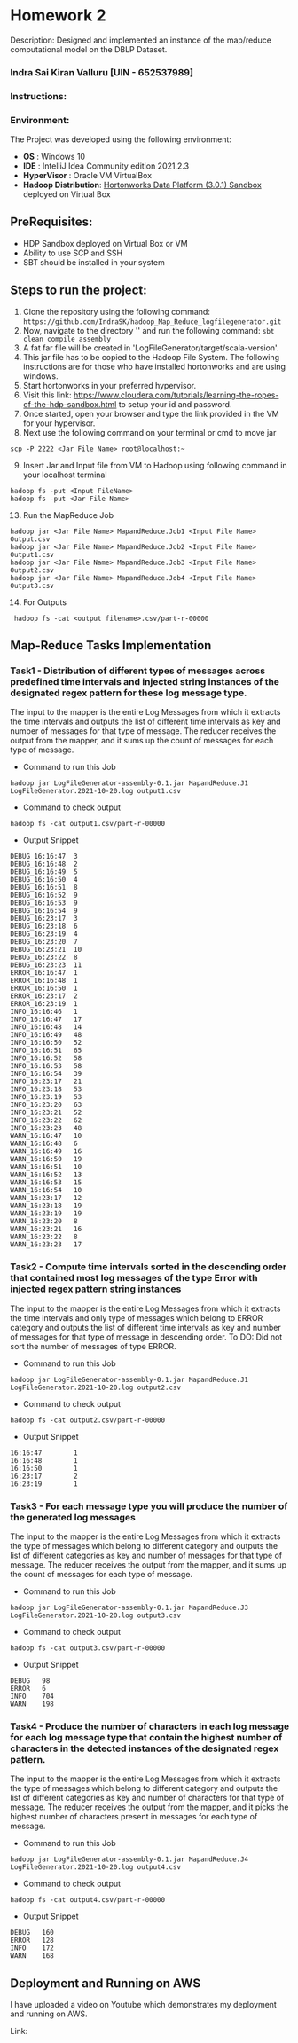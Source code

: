 # Homework 2
 Description: Designed and implemented an instance of the map/reduce computational model on the DBLP Dataset.

### Indra Sai Kiran Valluru [UIN - 652537989]

### Instructions:

### Environment:

The Project was developed using the following environment:
+ **OS** : Windows 10
+ **IDE** : IntelliJ Idea Community edition 2021.2.3
+ **HyperVisor** : Oracle VM VirtualBox
+ **Hadoop Distribution**: [Hortonworks Data Platform (3.0.1) Sandbox](https://www.cloudera.com/downloads/hortonworks-sandbox.html) deployed on Virtual Box

## PreRequisites:
- HDP Sandbox deployed on Virtual Box or VM
- Ability to use SCP and SSH
- SBT should be installed in your system

## Steps to run the project:
1. Clone the repository using the following command:
   ```https://github.com/IndraSK/hadoop_Map_Reduce_logfilegenerator.git```
2. Now, navigate to the directory '' and run the following command:
   ```sbt clean compile assembly```
3. A fat far file will be created in 'LogFileGenerator/target/scala-version'.
4. This jar file has to be copied to the Hadoop File System. The following instructions are for those who have installed hortonworks and are using windows.
5. Start hortonworks in your preferred hypervisor.
6. Visit this link: https://www.cloudera.com/tutorials/learning-the-ropes-of-the-hdp-sandbox.html to setup your id and password.
7. Once started, open your browser and type the link provided in the VM for your hypervisor. 
8. Next use the following command on your terminal or cmd to move jar
```
scp -P 2222 <Jar File Name> root@localhost:~
```
9. Insert Jar and Input file from VM to Hadoop using following command in your localhost terminal
```
hadoop fs -put <Input FileName>
hadoop fs -put <Jar File Name>
```
13. Run the MapReduce Job
```
hadoop jar <Jar File Name> MapandReduce.Job1 <Input File Name> Output.csv
hadoop jar <Jar File Name> MapandReduce.Job2 <Input File Name> Output1.csv
hadoop jar <Jar File Name> MapandReduce.Job3 <Input File Name> Output2.csv
hadoop jar <Jar File Name> MapandReduce.Job4 <Input File Name> Output3.csv
```
14. For Outputs
```
 hadoop fs -cat <output filename>.csv/part-r-00000 

```


## Map-Reduce Tasks Implementation
### Task1 - Distribution of different types of messages across predefined time intervals and injected string instances of the designated regex pattern for these log message type.
The input to the mapper is the entire Log Messages from which it extracts the time intervals and outputs the list of different time intervals as key and number of messages for that type of message.
The reducer receives the output from the mapper, and it sums up the count of messages for each type of message.
+ Command to run this Job
```
hadoop jar LogFileGenerator-assembly-0.1.jar MapandReduce.J1 LogFileGenerator.2021-10-20.log output1.csv
```
+ Command to check output
```
hadoop fs -cat output1.csv/part-r-00000
```
+ Output Snippet
```
DEBUG_16:16:47  3                                                                                                                                                       
DEBUG_16:16:48  2                                                                                                                                                       
DEBUG_16:16:49  5                                                                                                                                                       
DEBUG_16:16:50  4                                                                                                                                                       
DEBUG_16:16:51  8                                                                                                                                                       
DEBUG_16:16:52  9                                                                                                                                                       
DEBUG_16:16:53  9                                                                                                                                                       
DEBUG_16:16:54  9                                                                                                                                                       
DEBUG_16:23:17  3                                                                                                                                                       
DEBUG_16:23:18  6                                                                                                                                                       
DEBUG_16:23:19  4                                                                                                                                                       
DEBUG_16:23:20  7                                                                                                                                                       
DEBUG_16:23:21  10                                                                                                                                                      
DEBUG_16:23:22  8                                                                                                                                                       
DEBUG_16:23:23  11                                                                                                                                                      
ERROR_16:16:47  1                                                                                                                                                       
ERROR_16:16:48  1                                                                                                                                                       
ERROR_16:16:50  1                                                                                                                                                       
ERROR_16:23:17  2                                                                                                                                                       
ERROR_16:23:19  1                                                                                                                                                       
INFO_16:16:46   1                                                                                                                                                       
INFO_16:16:47   17                                                                                                                                                      
INFO_16:16:48   14                                                                                                                                                      
INFO_16:16:49   48                                                                                                                                                      
INFO_16:16:50   52                                                                                                                                                      
INFO_16:16:51   65                                                                                                                                                      
INFO_16:16:52   58                                                                                                                                                      
INFO_16:16:53   58                                                                                                                                                      
INFO_16:16:54   39                                                                                                                                                      
INFO_16:23:17   21                                                                                                                                                      
INFO_16:23:18   53                                                                                                                                                      
INFO_16:23:19   53                                                                                                                                                      
INFO_16:23:20   63                                                                                                                                                      
INFO_16:23:21   52                                                                                                                                                      
INFO_16:23:22   62                                                                                                                                                      
INFO_16:23:23   48                                                                                                                                                      
WARN_16:16:47   10                                                                                                                                                      
WARN_16:16:48   6                                                                                                                                                       
WARN_16:16:49   16                                                                                                                                                      
WARN_16:16:50   19                                                                                                                                                      
WARN_16:16:51   10                                                                                                                                                      
WARN_16:16:52   13                                                                                                                                                      
WARN_16:16:53   15                                                                                                                                                      
WARN_16:16:54   10                                                                                                                                                      
WARN_16:23:17   12                                                                                                                                                      
WARN_16:23:18   19                                                                                                                                                      
WARN_16:23:19   19                                                                                                                                                      
WARN_16:23:20   8                                                                                                                                                       
WARN_16:23:21   16                                                                                                                                                      
WARN_16:23:22   8                                                                                                                                                       
WARN_16:23:23   17 

```
### Task2 - Compute time intervals sorted in the descending order that contained most log messages of the type Error with injected regex pattern string instances
The input to the mapper is the entire Log Messages from which it extracts the time intervals and only type of messages which belong to ERROR category and  outputs the list of different time intervals as key and number of messages for that type of message in  descending order.
To DO: Did not sort the number of messages of type ERROR. 
+ Command to run this Job
```
hadoop jar LogFileGenerator-assembly-0.1.jar MapandReduce.J1 LogFileGenerator.2021-10-20.log output2.csv
```
+ Command to check output
```
hadoop fs -cat output2.csv/part-r-00000
```
+ Output Snippet
```
16:16:47        1                                                                                                                                                       
16:16:48        1                                                                                                                                                       
16:16:50        1                                                                                                                                                       
16:23:17        2                                                                                                                                                       
16:23:19        1 

```
### Task3 - For each message type you will produce the number of the generated log messages
The input to the mapper is the entire Log Messages from which it extracts the type of messages which belong to different category and  outputs the list of different categories as key and number of messages for that type of message.
The reducer receives the output from the mapper, and it sums up the count of messages for each type of message.
+ Command to run this Job
```
hadoop jar LogFileGenerator-assembly-0.1.jar MapandReduce.J3 LogFileGenerator.2021-10-20.log output3.csv
```
+ Command to check output
```
hadoop fs -cat output3.csv/part-r-00000
```
+ Output Snippet
```
DEBUG   98                                                                                                                                                              
ERROR   6                                                                                                                                                               
INFO    704                                                                                                                                                             
WARN    198 

```
### Task4 - Produce the number of characters in each log message for each log message type that contain the highest number of characters in the detected instances of the designated regex pattern.
The input to the mapper is the entire Log Messages from which it extracts the type of messages which belong to different category and  outputs the list of different categories as key and number of characters for that type of message.
The reducer receives the output from the mapper, and it picks the highest number of characters present in messages for each type of message.
+ Command to run this Job
```
hadoop jar LogFileGenerator-assembly-0.1.jar MapandReduce.J4 LogFileGenerator.2021-10-20.log output4.csv
```
+ Command to check output
```
hadoop fs -cat output4.csv/part-r-00000
```
+ Output Snippet
```
DEBUG   160                                                                                                                                                             
ERROR   128                                                                                                                                                             
INFO    172                                                                                                                                                             
WARN    168 

```

## Deployment and Running on AWS
I have uploaded a video on Youtube which demonstrates my deployment and running on AWS.

Link: 

